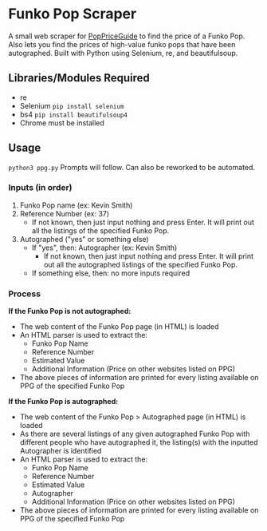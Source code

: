 # Funko Pop Scraper

A small web scraper for [PopPriceGuide](https://www.poppriceguide.com/) to find the price of a Funko Pop. Also lets you find the prices of high-value funko pops that have been autographed. Built with Python using Selenium, re, and beautifulsoup. 

## Libraries/Modules Required
* re
* Selenium `pip install selenium`
* bs4 `pip install beautifulsoup4`
* Chrome must be installed

## Usage
`python3 ppg.py`
Prompts will follow.
Can also be reworked to be automated.

### Inputs (in order)
1. Funko Pop name (ex: Kevin Smith)
2. Reference Number (ex: 37)
    * If not known, then just input nothing and press Enter. It will print out all the listings of the specified Funko Pop.
3. Autographed ("yes" or something else)
    * If "yes", then: Autographer (ex: Kevin Smith)
        * If not known, then just input nothing and press Enter. It will print out all the autographed listings of the specified Funko Pop.
    * If something else, then: no more inputs required

### Process
**If the Funko Pop is not autographed:**
* The web content of the Funko Pop page (in HTML) is loaded
* An HTML parser is used to extract the:
    * Funko Pop Name
    * Reference Number
    * Estimated Value
    * Additional Information (Price on other websites listed on PPG)
* The above pieces of information are printed for every listing available on PPG of the specified Funko Pop

**If the Funko Pop is autographed:**
* The web content of the Funko Pop > Autographed page (in HTML) is loaded
* As there are several listings of any given autographed Funko Pop with different people who have autographed it, the listing(s) with the inputted Autographer is identified
* An HTML parser is used to extract the:
    * Funko Pop Name
    * Reference Number
    * Estimated Value
    * Autographer
    * Additional Information (Price on other websites listed on PPG)
* The above pieces of information are printed for every listing available on PPG of the specified Funko Pop



